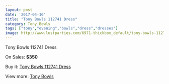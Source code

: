 ```yaml
---
layout: post
date: '2017-04-16'
title: "Tony Bowls 112741 Dress"
category: Tony Bowls
tags: ["tony","evening","bowls","dress","dresses"]
image: http://www.lustparties.com/6971-thickbox_default/tony-bowls-112741-dress.jpg
---
```

Tony Bowls 112741 Dress

On Sales: **$350**
<a href="https://www.lustparties.com/en/tony-bowls/2391-tony-bowls-112741-dress.html"><amp-img layout="responsive" width="600" height="600" src="//www.lustparties.com/6971-thickbox_default/tony-bowls-112741-dress.jpg" alt="Tony Bowls 112741 Dress 0" /></a>
<a href="https://www.lustparties.com/en/tony-bowls/2391-tony-bowls-112741-dress.html"><amp-img layout="responsive" width="600" height="600" src="//www.lustparties.com/6972-thickbox_default/tony-bowls-112741-dress.jpg" alt="Tony Bowls 112741 Dress 1" /></a>

Buy it: [Tony Bowls 112741 Dress](https://www.lustparties.com/en/tony-bowls/2391-tony-bowls-112741-dress.html "Tony Bowls 112741 Dress")

View more: [Tony Bowls](https://www.lustparties.com/en/5-tony-bowls "Tony Bowls")